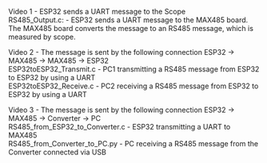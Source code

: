 Video 1 - ESP32 sends a UART message to the Scope<br>
RS485_Output.c: - ESP32 sends a UART message to the MAX485 board. The MAX485 board converts the message to an RS485 message, which is measured by scope.<br>

Video 2 - The message is sent by the following connection ESP32 -> MAX485 -> MAX485 -> ESP32 <br>
ESP32toESP32_Transmit.c - PC1 transmitting a RS485 message from ESP32 to ESP32 by using a UART <br>
ESP32toESP32_Receive.c - PC2 receiving a RS485 message from ESP32 to ESP32 by using a UART <br>

Video 3 - The message is sent by the following connection ESP32 -> MAX485 -> Converter -> PC <br>
RS485_from_ESP32_to_Converter.c - ESP32 transmitting a UART to MAX485 <br>
RS485_from_Converter_to_PC.py - PC receiving a RS485 message from the Converter connected via USB <br>
